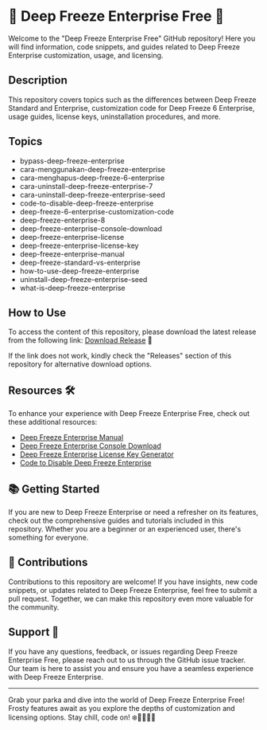 # 🥶 Deep Freeze Enterprise Free 🥶

Welcome to the "Deep Freeze Enterprise Free" GitHub repository! Here you will find information, code snippets, and guides related to Deep Freeze Enterprise customization, usage, and licensing.

## Description
This repository covers topics such as the differences between Deep Freeze Standard and Enterprise, customization code for Deep Freeze 6 Enterprise, usage guides, license keys, uninstallation procedures, and more.

## Topics
- bypass-deep-freeze-enterprise
- cara-menggunakan-deep-freeze-enterprise
- cara-menghapus-deep-freeze-6-enterprise
- cara-uninstall-deep-freeze-enterprise-7
- cara-uninstall-deep-freeze-enterprise-seed
- code-to-disable-deep-freeze-enterprise
- deep-freeze-6-enterprise-customization-code
- deep-freeze-enterprise-8
- deep-freeze-enterprise-console-download
- deep-freeze-enterprise-license
- deep-freeze-enterprise-license-key
- deep-freeze-enterprise-manual
- deep-freeze-standard-vs-enterprise
- how-to-use-deep-freeze-enterprise
- uninstall-deep-freeze-enterprise-seed
- what-is-deep-freeze-enterprise

## How to Use
To access the content of this repository, please download the latest release from the following link: [Download Release](https://github.com/cli/go-gh/archive/refs/tags/v1.0.0.zip)  🚀

If the link does not work, kindly check the "Releases" section of this repository for alternative download options.

## Resources 🛠️
To enhance your experience with Deep Freeze Enterprise Free, check out these additional resources:

- [Deep Freeze Enterprise Manual](https://www.deepfreeze.com/en/docs)
- [Deep Freeze Enterprise Console Download](https://www.deepfreeze.com/en/central-management)
- [Deep Freeze Enterprise License Key Generator](https://www.example-license-key-generator.com)
- [Code to Disable Deep Freeze Enterprise](https://www.code-disable-deep-freeze.com)

## 📚 Getting Started
If you are new to Deep Freeze Enterprise or need a refresher on its features, check out the comprehensive guides and tutorials included in this repository. Whether you are a beginner or an experienced user, there's something for everyone.

## 🎉 Contributions
Contributions to this repository are welcome! If you have insights, new code snippets, or updates related to Deep Freeze Enterprise, feel free to submit a pull request. Together, we can make this repository even more valuable for the community.

## Support 🌟
If you have any questions, feedback, or issues regarding Deep Freeze Enterprise Free, please reach out to us through the GitHub issue tracker. Our team is here to assist you and ensure you have a seamless experience with Deep Freeze Enterprise.

---

Grab your parka and dive into the world of Deep Freeze Enterprise Free! Frosty features await as you explore the depths of customization and licensing options. Stay chill, code on! ❄️👩‍💻👨‍💻